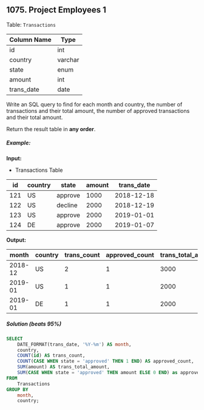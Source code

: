 ## 1075. Project Employees 1

Table: `Transactions`

| Column Name | Type    |
| ----------- | ------- |
| id          | int     |
| country     | varchar |
| state       | enum    |
| amount      | int     |
| trans_date  | date    |
Write an SQL query to find for each month and country, the number of transactions and their total amount, the number of approved transactions and their total amount.

Return the result table in **any order**.
##### Example:

**Input:** 
- Transactions Table

| id  | country | state   | amount | trans_date |
| --- | ------- | ------- | ------ | ---------- |
| 121 | US      | approve | 1000   | 2018-12-18 |
| 122 | US      | decline | 2000   | 2018-12-19 |
| 123 | US      | approve | 2000   | 2019-01-01 |
| 124 | DE      | approve | 2000   | 2019-01-07 |

**Output:** 

| month   | country | trans_count | approved_count | trans_total_amount | approved_total_amount |
| ------- | ------- | ----------- | -------------- | ------------------ | --------------------- |
| 2018-12 | US      | 2           | 1              | 3000               | 1000                  |
| 2019-01 | US      | 1           | 1              | 2000               | 2000                  |
| 2019-01 | DE      | 1           | 1              | 2000               | 2000                  |

##### Solution (beats 95%)

```sql
SELECT
	DATE_FORMAT(trans_date, '%Y-%m') AS month,
	country,
	COUNT(id) AS trans_count,
	COUNT(CASE WHEN state = 'approved' THEN 1 END) AS approved_count,
	SUM(amount) AS trans_total_amount,
	SUM(CASE WHEN state = 'approved' THEN amount ELSE 0 END) as approved_total_amount
FROM 
	Transactions
GROUP BY 
	month, 
	country;
```
